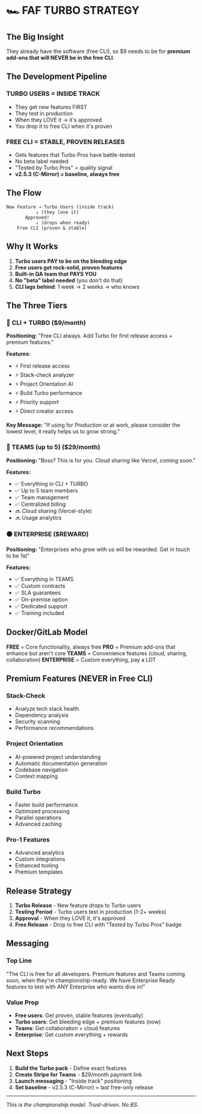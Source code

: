 # 🏎️ FAF TURBO STRATEGY

## The Big Insight
They already have the software (free CLI), so $9 needs to be for **premium add-ons that will NEVER be in the free CLI**.

## The Development Pipeline

### TURBO USERS = INSIDE TRACK
- They get new features FIRST
- They test in production
- When they LOVE it → it's approved
- You drop it to free CLI when it's proven

### FREE CLI = STABLE, PROVEN RELEASES
- Gets features that Turbo Pros have battle-tested
- No beta label needed
- "Tested by Turbo Pros" = quality signal
- **v2.5.3 (C-Mirror) = baseline, always free**

## The Flow

```
New Feature → Turbo Users (inside track)
           ↓ (they love it)
       Approved!
           ↓ (drops when ready)
    Free CLI (proven & stable)
```

## Why It Works

1. **Turbo users PAY to be on the bleeding edge**
2. **Free users get rock-solid, proven features**
3. **Built-in QA team that PAYS YOU**
4. **No "beta" label needed** (you don't do that)
5. **CLI lags behind**: 1 week → 2 weeks → who knows

## The Three Tiers

### 🧡 CLI + TURBO ($9/month)
**Positioning:** "Free CLI always. Add Turbo for first release access + premium features."

**Features:**
- ⚡️ First release access
- ⚡️ Stack-check analyzer
- ⚡️ Project Orientation AI
- ⚡️ Build Turbo performance
- ⚡️ Priority support
- ⚡️ Direct creator access

**Key Message:** "If using for Production or at work, please consider the lowest level, it really helps us to grow strong."

### 💚 TEAMS (up to 5) ($29/month)
**Positioning:** "Boss? This is for you. Cloud sharing like Vercel, coming soon."

**Features:**
- ✅ Everything in CLI + TURBO
- ✅ Up to 5 team members
- ✅ Team management
- ✅ Centralized billing
- 🔜 Cloud sharing (Vercel-style)
- 🔜 Usage analytics

### ⚫ ENTERPRISE ($REWARD)
**Positioning:** "Enterprises who grow with us will be rewarded. Get in touch to be 1st"

**Features:**
- ✅ Everything in TEAMS
- ✅ Custom contracts
- ✅ SLA guarantees
- ✅ On-premise option
- ✅ Dedicated support
- ✅ Training included

## Docker/GitLab Model

**FREE** = Core functionality, always free
**PRO** = Premium add-ons that enhance but aren't core
**TEAMS** = Convenience features (cloud, sharing, collaboration)
**ENTERPRISE** = Custom everything, pay a LOT

## Premium Features (NEVER in Free CLI)

### Stack-Check
- Analyze tech stack health
- Dependency analysis
- Security scanning
- Performance recommendations

### Project Orientation
- AI-powered project understanding
- Automatic documentation generation
- Codebase navigation
- Context mapping

### Build Turbo
- Faster build performance
- Optimized processing
- Parallel operations
- Advanced caching

### Pro-1 Features
- Advanced analytics
- Custom integrations
- Enhanced tooling
- Premium templates

## Release Strategy

1. **Turbo Release** - New feature drops to Turbo users
2. **Testing Period** - Turbo users test in production (1-2+ weeks)
3. **Approval** - When they LOVE it, it's approved
4. **Free Release** - Drop to free CLI with "Tested by Turbo Pros" badge

## Messaging

### Top Line
"The CLI is free for all developers.
Premium features and Teams coming soon, when they're championship-ready.
We have Enterprise Ready features to test with ANY Enterprise who wants dive in!"

### Value Prop
- **Free users**: Get proven, stable features (eventually)
- **Turbo users**: Get bleeding edge + premium features (now)
- **Teams**: Get collaboration + cloud features
- **Enterprise**: Get custom everything + rewards

## Next Steps

1. **Build the Turbo pack** - Define exact features
2. **Create Stripe for Teams** - $29/month payment link
3. **Launch messaging** - "Inside track" positioning
4. **Set baseline** - v2.5.3 (C-Mirror) = last free-only release

---

*This is the championship model. Trust-driven. No BS.*
